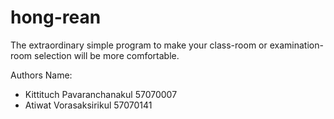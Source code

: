 hong-rean
=========
The extraordinary simple program to make your class-room or examination-room selection will be more comfortable.

Authors Name:
  - Kittituch   Pavaranchanakul  57070007
  - Atiwat      Vorasaksirikul   57070141
